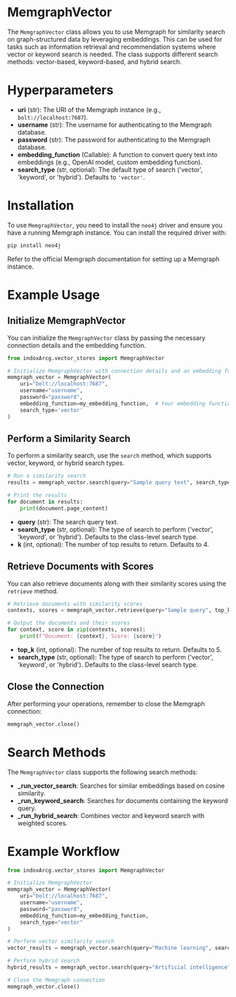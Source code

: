 # MemgraphVector

The `MemgraphVector` class allows you to use Memgraph for similarity search on graph-structured data by leveraging embeddings. This can be used for tasks such as information retrieval and recommendation systems where vector or keyword search is needed. The class supports different search methods: vector-based, keyword-based, and hybrid search.

# Hyperparameters

- **uri** (str): The URI of the Memgraph instance (e.g., `bolt://localhost:7687`).
- **username** (str): The username for authenticating to the Memgraph database.
- **password** (str): The password for authenticating to the Memgraph database.
- **embedding_function** (Callable): A function to convert query text into embeddings (e.g., OpenAI model, custom embedding function).
- **search_type** (str, optional): The default type of search ('vector', 'keyword', or 'hybrid'). Defaults to `'vector'`.

# Installation

To use `MemgraphVector`, you need to install the `neo4j` driver and ensure you have a running Memgraph instance. You can install the required driver with:

```bash
pip install neo4j
```

Refer to the official Memgraph documentation for setting up a Memgraph instance.

# Example Usage

## Initialize MemgraphVector

You can initialize the `MemgraphVector` class by passing the necessary connection details and the embedding function.

```python
from indoxArcg.vector_stores import MemgraphVector

# Initialize MemgraphVector with connection details and an embedding function
memgraph_vector = MemgraphVector(
    uri="bolt://localhost:7687",
    username="username",
    password="password",
    embedding_function=my_embedding_function,  # Your embedding function
    search_type='vector'
)
```

## Perform a Similarity Search

To perform a similarity search, use the `search` method, which supports vector, keyword, or hybrid search types.

```python
# Run a similarity search
results = memgraph_vector.search(query="Sample query text", search_type="vector", k=5)

# Print the results
for document in results:
    print(document.page_content)
```

- **query** (str): The search query text.
- **search_type** (str, optional): The type of search to perform ('vector', 'keyword', or 'hybrid'). Defaults to the class-level search type.
- **k** (int, optional): The number of top results to return. Defaults to 4.

## Retrieve Documents with Scores

You can also retrieve documents along with their similarity scores using the `retrieve` method.

```python
# Retrieve documents with similarity scores
contexts, scores = memgraph_vector.retrieve(query="Sample query", top_k=5, search_type="hybrid")

# Output the documents and their scores
for context, score in zip(contexts, scores):
    print(f"Document: {context}, Score: {score}")
```

- **top_k** (int, optional): The number of top results to return. Defaults to 5.
- **search_type** (str, optional): The type of search to perform ('vector', 'keyword', or 'hybrid'). Defaults to the class-level search type.

## Close the Connection

After performing your operations, remember to close the Memgraph connection:

```python
memgraph_vector.close()
```

# Search Methods

The `MemgraphVector` class supports the following search methods:

- **\_run_vector_search**: Searches for similar embeddings based on cosine similarity.
- **\_run_keyword_search**: Searches for documents containing the keyword query.
- **\_run_hybrid_search**: Combines vector and keyword search with weighted scores.

# Example Workflow

```python
from indoxArcg.vector_stores import MemgraphVector

# Initialize MemgraphVector
memgraph_vector = MemgraphVector(
    uri="bolt://localhost:7687",
    username="username",
    password="password",
    embedding_function=my_embedding_function,
    search_type="vector"
)

# Perform vector similarity search
vector_results = memgraph_vector.search(query="Machine learning", search_type="vector", k=5)

# Perform hybrid search
hybrid_results = memgraph_vector.search(query="Artificial intelligence", search_type="hybrid", k=5)

# Close the Memgraph connection
memgraph_vector.close()
```
